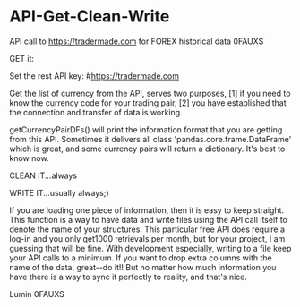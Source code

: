 # API-Get-Clean-Write
API call to https://tradermade.com for FOREX historical data
0FAUXS

GET it:

Set the rest API key:
#https://tradermade.com

Get the list of currency from the API, serves two purposes, [1] if you need to know the currency code for your trading pair, [2] you have established that the connection and transfer of data is working. 

getCurrencyPairDFs() will print the information format that you are getting from this API. Sometimes it delivers all class 'pandas.core.frame.DataFrame' which is great, and some currency pairs will return a dictionary. It's best to know now. 

CLEAN IT...always

WRITE IT...usually always;)

If you are loading one piece of information, then it is easy to keep straight. This function is a way to have data and write files using the API call itself to denote the name of your structures. This particular free API does require a log-in <easy> and you only get1000 retrievals per month, but for your project, I am guessing that will be fine. With development especially, writing to a file keep your API calls to a minimum. If you want to drop extra columns with the name of the data, great--do it!! But no matter how much information you have there is a way to sync it perfectly to reality, and that's nice.

Lumin
0FAUXS

